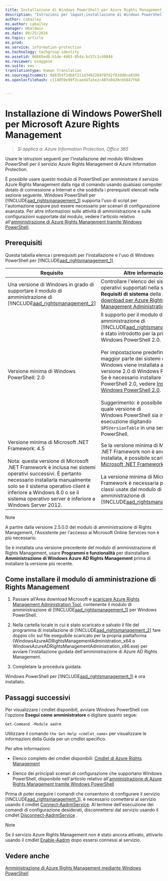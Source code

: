 ```yaml
---
title: Installazione di Windows PowerShell per Azure Rights Management | Azure Information Protection
description: "Istruzioni per l&quot;installazione di Windows PowerShell per il servizio Azure Rights Management di Azure Information Protection. Il nome di questo modulo è AADRM."
author: cabailey
ms.author: cabailey
manager: mbaldwin
ms.date: 09/25/2016
ms.topic: article
ms.prod: 
ms.service: information-protection
ms.technology: techgroup-identity
ms.assetid: 0d665ed6-b1de-4d63-854a-bc57c1c49844
ms.reviewer: esaggese
ms.suite: ems
translationtype: Human Translation
ms.sourcegitcommit: 9d8354f2d68f211d349226970fd2f83dd0ce810b
ms.openlocfilehash: c114059e99f3caed4fa5e2c48fe0428cb5847f68


---
```


# <a name="installing-windows-powershell-for-azure-rights-management"></a>Installazione di Windows PowerShell per Microsoft Azure Rights Management

>*Si applica a: Azure Information Protection, Office 365*

Usare le istruzioni seguenti per l'installazione del modulo Windows PowerShell per il servizio Azure Rights Management di Azure Information Protection.

È possibile usare questo modulo di PowerShell per amministrare il servizio Azure Rights Management dalla riga di comando usando qualsiasi computer dotato di connessione a Internet e che soddisfa i prerequisiti elencati nella sezione seguente. Windows PowerShell per [!INCLUDE[aad_rightsmanagement_1](../includes/aad_rightsmanagement_1_md.md)] supporta l'uso di script per l'automazione oppure può essere necessario per scenari di configurazione avanzata. Per altre informazioni sulle attività di amministrazione e sulle configurazioni supportate dal modulo, vedere l'articolo relativo all'[amministrazione di Azure Rights Management tramite Windows PowerShell](administer-powershell.md).

## <a name="prerequisites"></a>Prerequisiti
Questa tabella elenca i prerequisiti per l'installazione e l'uso di Windows PowerShell per [!INCLUDE[aad_rightsmanagement_1](../includes/aad_rightsmanagement_1_md.md)].

|Requisito|Altre informazioni|
|---------------|--------------------|
|Una versione di Windows in grado di supportare il modulo di amministrazione di [!INCLUDE[aad_rightsmanagement_2](../includes/aad_rightsmanagement_2_md.md)]|Controllare l'elenco dei sistemi operativi supportati nella sezione **Requisiti di sistema** della [pagina di download per Azure Rights Management Administration Tool](http://go.microsoft.com/fwlink/?LinkId=257721).|
|Versione minima di Windows PowerShell: 2.0|Il supporto per il modulo di amministrazione di [!INCLUDE[aad_rightsmanagement_2](../includes/aad_rightsmanagement_2_md.md)] è stato introdotto per la prima volta in Windows PowerShell 2.0.<br /><br />Per impostazione predefinita, con la maggior parte dei sistemi operativi Windows viene installata almeno la versione 2.0 di Windows PowerShell. Se è necessario installare Windows PowerShell 2.0, vedere [Installare Windows PowerShell 2.0](http://msdn.microsoft.com/library/ff637750.aspx).<br /><br />Suggerimento: è possibile verificare quale versione di Windows PowerShell sia in esecuzione digitando `$PSVersionTable` in una sessione di PowerShell.|
|Versione minima di Microsoft .NET Framework: 4.5<br /><br />Nota: questa versione di Microsoft .NET Framework è inclusa nei sistemi operativi successivi. È pertanto necessario installarla manualmente solo se il sistema operativo client è inferiore a Windows 8.0 o se il sistema operativo server è inferiore a Windows Server 2012.|Se la versione minima di Microsoft .NET Framework non è ancora installata, è possibile scaricare [Microsoft .NET Framework 4.5](http://www.microsoft.com/download/details.aspx?id=30653).<br /><br />La versione minima di Microsoft .NET Framework è necessaria per alcune classi usate dal modulo di amministrazione di [!INCLUDE[aad_rightsmanagement_2](../includes/aad_rightsmanagement_2_md.md)].|

> [!NOTE]
> A partire dalla versione 2.5.0.0 del modulo di amministrazione di Rights Management, l'Assistente per l'accesso ai Microsoft Online Services non è più necessario.
> 
> Se è installata una versione precedente del modulo di amministrazione di Rights Management, usare **Programmi e funzionalità** per disinstallare **Amministrazione di Windows Azure AD Rights Management** prima di installare la versione più recente.


## <a name="how-to-install-the-rights-management-administration-module"></a>Come installare il modulo di amministrazione di Rights Management

1.  Passare all'Area download Microsoft e [scaricare Azure Rights Management Administration Tool](https://go.microsoft.com/fwlink/?LinkId=257721), contenente il modulo di amministrazione di [!INCLUDE[aad_rightsmanagement_1](../includes/aad_rightsmanagement_1_md.md)] per Windows PowerShell.

2.  Nella cartella locale in cui è stato scaricato e salvato il file del programma di installazione di [!INCLUDE[aad_rightsmanagement_2](../includes/aad_rightsmanagement_2_md.md)] fare doppio clic sul file eseguibile scaricato per la propria piattaforma (WindowsAzureADRightsManagementAdministration_x64 o WindowsAzureADRightsManagementAdministration_x86.exe) per avviare l'installazione guidata dell'amministrazione di Azure AD Rights Management.

3.  Completare la procedura guidata.

Windows PowerShell per [!INCLUDE[aad_rightsmanagement_1](../includes/aad_rightsmanagement_1_md.md)] è ora installato.

## <a name="next-steps"></a>Passaggi successivi
Per visualizzare i cmdlet disponibili, avviare Windows PowerShell con l'opzione **Esegui come amministratore** e digitare quanto segue:

```
Get-Command -Module aadrm
```
Utilizzare il comando `the Get-Help <cmdlet_name>` per visualizzare le informazioni della Guida per un cmdlet specifico.

Per altre informazioni:

-   Elenco completo dei cmdlet disponibili: [Cmdlet di Azure Rights Management](https://msdn.microsoft.com/library/windowsazure/dn629398.aspx)

-   Elenco dei principali scenari di configurazione che supportano Windows PowerShell, disponibile nell'articolo relativo all'[amministrazione di Azure Rights Management tramite Windows PowerShell](administer-powershell.md)

Prima di poter eseguire i comandi che consentono di configurare il servizio [!INCLUDE[aad_rightsmanagement_1](../includes/aad_rightsmanagement_1_md.md)], è necessario connettersi al servizio usando il cmdlet [Connect-AadrmService](https://msdn.microsoft.com/library/windowsazure/dn629415.aspx). Al termine dell'esecuzione dei comandi di configurazione desiderati, disconnettersi dal servizio usando il cmdlet [Disconnect-AadrmService](https://msdn.microsoft.com/library/windowsazure/dn629416.aspx) .

> [!NOTE]
> Se il servizio Azure Rights Management non è stato ancora attivato, attivarlo usando il cmdlet [Enable-Aadrm](https://msdn.microsoft.com/library/windowsazure/dn629412.aspx) dopo essersi connessi al servizio.

## <a name="see-also"></a>Vedere anche
[Amministrazione di Azure Rights Management mediante Windows PowerShell](administer-powershell.md)



<!--HONumber=Nov16_HO2-->


